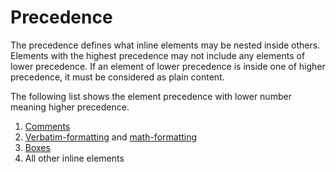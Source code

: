 # Precedence

The precedence defines what inline elements may be nested inside others.
Elements with the highest precedence may not include any elements of lower precedence. If an element of lower precedence is inside one of higher precedence, it must be considered as plain content.

The following list shows the element precedence with lower number meaning higher precedence.

1. [Comments](/markup/inlines/comments)
2. [Verbatim-formatting](/markup/inlines/formattings#verbatim) and [math-formatting](/markup/inlines/formattings#math)
3. [Boxes](/markup/inlines/boxes/README)
4. All other inline elements
